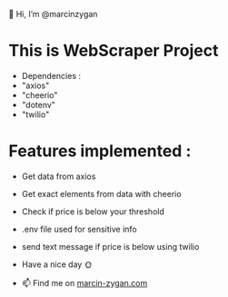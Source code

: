 👋 Hi, I’m @marcinzygan

# This is WebScraper Project

- Dependencies :
- "axios"
- "cheerio"
- "dotenv"
- "twilio"

# Features implemented :

- Get data from axios
- Get exact elements from data with cheerio
- Check if price is below your threshold
- .env file used for sensitive info
- send text message if price is below using twilio

- Have a nice day 🌞
- 📫 Find me on <a href="https://marcin-zygan.com">marcin-zygan.com</a>
